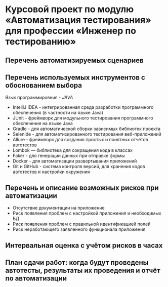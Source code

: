 # Курсовой проект по модулю «Автоматизация тестирования» для профессии «Инженер по тестированию»

## Перечень автоматизируемых сценариев



## Перечень используемых инструментов с обоснованием выбора

Язык программировния - _JAVA_

- IntelliJ IDEA - интегрированная среда разработки программного обеспечения (в частности на языке Java)
- JUnit - фреймворк для модульного тестирования программного обеспечения на языке Java
- Gradle - для автоматической сборки зависимых библиотек проекта
- Selenide - для автоматизированного тестирования веб-приложений
- Allure - фреймворк для создания простых и понятных отчётов автотестов
- Lombok — библиотека для сокращения кода в классах
- Faker - для генерации данных при отправке формы
- Docker - для автоматизации развертывания приложений
- Git и GitHub - система контроля версий, для хранения кодов автотестов и настройки окружения

## Перечень и описание возможных рисков при автоматизации

- Отсутствие документации на приложение
- Риск появления проблем с настройкой приложения и необходимых БД
- Риск появления проблем с правильной идентификацией полей
- Риск неработающего заявленного функционала приложения

## Интервальная оценка с учётом рисков в часах

## План сдачи работ: когда будут проведены автотесты, результаты их проведения и отчёт по автоматизации
